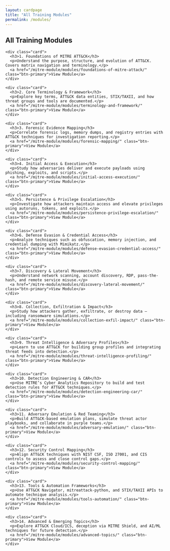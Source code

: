 ```yaml
---
layout: cardpage
title: "All Training Modules"
permalink: /modules/
---
```


<div class="container cards-section">
  <h2 class="section-title">All Training Modules</h2>
  <div class="card-grid">

    <div class="card">
      <h3>1. Foundations of MITRE ATT&CK</h3>
      <p>Understand the purpose, structure, and evolution of ATT&CK. Covers matrix navigation and terminology.</p>
      <a href="/mitre-module/modules/foundations-of-mitre-attack/" class="btn-primary">View Module</a>
    </div>

    <div class="card">
      <h3>2. Core Terminology & Framework</h3>
      <p>Explore key terms, ATT&CK data entities, STIX/TAXII, and how threat groups and tools are documented.</p>
      <a href="/mitre-module/modules/terminology-and-framework/" class="btn-primary">View Module</a>
    </div>

    <div class="card">
      <h3>3. Forensic Evidence Mapping</h3>
      <p>Correlate forensic logs, memory dumps, and registry entries with ATT&CK techniques for investigation reporting.</p>
      <a href="/mitre-module/modules/forensic-mapping/" class="btn-primary">View Module</a>
    </div>

    <div class="card">
      <h3>4. Initial Access & Execution</h3>
      <p>Study how adversaries deliver and execute payloads using phishing, exploits, and scripts.</p>
      <a href="/mitre-module/modules/initial-access-execution/" class="btn-primary">View Module</a>
    </div>

    <div class="card">
      <h3>5. Persistence & Privilege Escalation</h3>
      <p>Investigate how attackers maintain access and elevate privileges using autoruns, tokens, and exploits.</p>
      <a href="/mitre-module/modules/persistence-privilege-escalation/" class="btn-primary">View Module</a>
    </div>

    <div class="card">
      <h3>6. Defense Evasion & Credential Access</h3>
      <p>Analyze techniques such as obfuscation, memory injection, and credential dumping with Mimikatz.</p>
      <a href="/mitre-module/modules/defense-evasion-credential-access/" class="btn-primary">View Module</a>
    </div>

    <div class="card">
      <h3>7. Discovery & Lateral Movement</h3>
      <p>Understand network scanning, account discovery, RDP, pass-the-hash, and remote service misuse.</p>
      <a href="/mitre-module/modules/discovery-lateral-movement/" class="btn-primary">View Module</a>
    </div>

    <div class="card">
      <h3>8. Collection, Exfiltration & Impact</h3>
      <p>Study how attackers gather, exfiltrate, or destroy data — including ransomware simulations.</p>
      <a href="/mitre-module/modules/collection-exfil-impact/" class="btn-primary">View Module</a>
    </div>

    <div class="card">
      <h3>9. Threat Intelligence & Adversary Profiles</h3>
      <p>Learn to use ATT&CK for building group profiles and integrating threat feeds into detection.</p>
      <a href="/mitre-module/modules/threat-intelligence-profiling/" class="btn-primary">View Module</a>
    </div>

    <div class="card">
      <h3>10. Detection Engineering & CAR</h3>
      <p>Use MITRE’s Cyber Analytics Repository to build and test detection rules for ATT&CK techniques.</p>
      <a href="/mitre-module/modules/detection-engineering-car/" class="btn-primary">View Module</a>
    </div>

    <div class="card">
      <h3>11. Adversary Emulation & Red Teaming</h3>
      <p>Build ATT&CK-based emulation plans, simulate threat actor playbooks, and collaborate in purple teams.</p>
      <a href="/mitre-module/modules/adversary-emulation/" class="btn-primary">View Module</a>
    </div>

    <div class="card">
      <h3>12. Security Control Mapping</h3>
      <p>Align ATT&CK techniques with NIST CSF, ISO 27001, and CIS controls to assess and close control gaps.</p>
      <a href="/mitre-module/modules/security-control-mapping/" class="btn-primary">View Module</a>
    </div>

    <div class="card">
      <h3>13. Tools & Automation Frameworks</h3>
      <p>Use ATT&CK Navigator, mitreattack-python, and STIX/TAXII APIs to automate technique analysis.</p>
      <a href="/mitre-module/modules/tools-automation/" class="btn-primary">View Module</a>
    </div>

    <div class="card">
      <h3>14. Advanced & Emerging Topics</h3>
      <p>Explore ATT&CK Cloud/ICS, deception via MITRE Shield, and AI/ML techniques for future detection.</p>
      <a href="/mitre-module/modules/advanced-topics/" class="btn-primary">View Module</a>
    </div>

  </div>
</div>